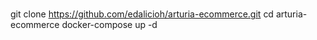 
# 
git clone https://github.com/edalicioh/arturia-ecommerce.git
cd arturia-ecommerce
docker-compose up -d

